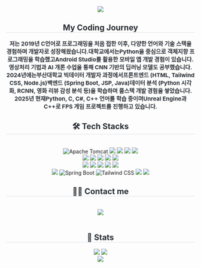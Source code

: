 
<div align= "center">
    <img src="https://capsule-render.vercel.app/api?type=waving&color=gradient&height=240&section=header&text=jgtaeeun's%20github&animation=twinkling&fontColor=ffffff&fontSize=70" />
    </div>

<div align= "center"> 
    <h2 style="border-bottom: 1px solid #d8dee4; color: #282d33;">  My Coding Journey </h2>  
    <div style="font-weight: 700; font-size: 15px; text-align: center; color: #282d33;"> 저는 2019년 C언어로 프로그래밍을 처음 접한 이후, 다양한 언어와 기술 스택을 경험하며 개발자로 성장해왔습니다.</li></li>대학교에서는</li></li>Python을 중심으로 객체지향 프로그래밍을 학습했고</li></li>Android Studio를 활용한 모바일 앱 개발 경험이 있습니다.</li></li>영상처리 기법과 AI 개론 수업을 통해 CNN 기반의 딥러닝 모델도 공부했습니다.</li></li> 2024년에는</li></li>부산대학교 빅데이터 개발자 과정에서</li></li>프론트엔드 (HTML, Tailwind CSS, Node.js)</li></li>백엔드 (Spring Boot, JSP, Java)</li></li>데이터 분석 (Python 시각화, RCNN, 영화 리뷰 감성 분석 등)</li>을 학습하며 풀스택 개발 경험을 쌓았습니다.</li></li> 2025년 현재</li></li>Python, C, C#, C++ 언어를 학습 중이며</li></li>Unreal Engine과 C++로 FPS 게임 프로젝트를 진행하고 있습니다. </div> 
    </div>
    <div align= "center">
    <h2 style="border-bottom: 1px solid #d8dee4; color: #282d33;"> 🛠️ Tech Stacks </h2> <br> 
    <div style="margin: 0 auto; text-align: center;" align= "center">   <img src="https://img.shields.io/badge/Apache%20Tomcat-F8DC75?style=for-the-badge" alt="Apache Tomcat">
          <img src="https://img.shields.io/badge/C++-00599C?style=for-the-badge&logo=C%2B%2B&logoColor=white">
          <img src="https://img.shields.io/badge/C-A8B9CC?style=for-the-badge&logo=C&logoColor=white">
          <img src="https://img.shields.io/badge/Docker-2496ED?style=for-the-badge&logo=Docker&logoColor=white">
          <img src="https://img.shields.io/badge/Github-181717?style=for-the-badge&logo=Github&logoColor=white">
          <br/><img src="https://img.shields.io/badge/Figma-F24E1E?style=for-the-badge&logo=Figma&logoColor=white">
          <img src="https://img.shields.io/badge/HTML5-E34F26?style=for-the-badge&logo=HTML5&logoColor=white">
          <img src="https://img.shields.io/badge/Keras-D00000?style=for-the-badge&logo=Keras&logoColor=white">
          <img src="https://img.shields.io/badge/Javascript-F7DF1E?style=for-the-badge&logo=Javascript&logoColor=white">
          <img src="https://img.shields.io/badge/Java-007396?style=for-the-badge&logo=Java&logoColor=white">
          <br/><img src="https://img.shields.io/badge/MySQL-4479A1?style=for-the-badge&logo=MySQL&logoColor=white">
          <img src="https://img.shields.io/badge/Node.js-339933?style=for-the-badge&logo=Node.js&logoColor=white">
          <img src="https://img.shields.io/badge/PyTorch-EE4C2C?style=for-the-badge&logo=PyTorch&logoColor=white">
          <img src="https://img.shields.io/badge/Python-3776AB?style=for-the-badge&logo=Python&logoColor=white">
          <img src="https://img.shields.io/badge/React-61DAFB?style=for-the-badge&logo=React&logoColor=white">
          <br/><img src="https://img.shields.io/badge/Recoil-0179f3?style=for-the-badge&logo=Recoil&logoColor=white">
         <img src="https://img.shields.io/badge/Spring Boot-6DB33F?style=for-the-badge&logo=springboot&logoColor=white" alt="Spring Boot">
        <img src="https://img.shields.io/badge/Tailwind CSS-06B6D4?style=for-the-badge&logo=tailwindcss&logoColor=white" alt="Tailwind CSS">
          <img src="https://img.shields.io/badge/Tensorflow-FF6F00?style=for-the-badge&logo=Tensorflow&logoColor=white">
          <img src="https://img.shields.io/badge/Vercel-000000?style=for-the-badge&logo=Vercel&logoColor=white">
          <br/></div>
    </div>
    <div align= "center">
    <h2 style="border-bottom: 1px solid #d8dee4; color: #282d33;"> 🧑‍💻 Contact me </h2> <br> 
    <div align= "center"> <a href=mailto:jas49258667@gmail.com> <img src="https://img.shields.io/badge/Gmail-EA4335?style=for-the-badge&logo=Gmail&logoColor=white&link=mailto:jas49258667@gmail.com"> </a>
          </div>  <br> 
    <div align= "center">  </div> 
    </div>
    <div align= "center"> 
    <h2 style="border-bottom: 1px solid #d8dee4; color: #282d33;"> 🏅 Stats </h2> <div align= "center"> <img src="https://github-readme-stats.vercel.app/api?username=jgtaeeun&bg_color=180,edf3ef,00000000&title_color=000000&text_color=000000"
         /> <img src="https://github-readme-stats.vercel.app/api/top-langs/?username=jgtaeeun&layout=compact&bg_color=180,edf3ef,00000000&title_color=000000&text_color=000000"
           /> </div> 
    </div>


<div align= "center">
    <img src="https://capsule-render.vercel.app/api?type=waving&color=gradient&height=240&section=footer&text=Thanks%20for%20visiting!&animation=twinkling&fontColor=ffffff&fontSize=70" />
    </div>

 
<!--
**jgtaeeun/jgtaeeun** is a ✨ _special_ ✨ repository because its `README.md` (this file) appears on your GitHub profile.

Here are some ideas to get you started:

- 🔭 I’m currently working on ...
- 🌱 I’m currently learning ...
- 👯 I’m looking to collaborate on ...
- 🤔 I’m looking for help with ...
- 💬 Ask me about ...
- 📫 How to reach me: ...
- 😄 Pronouns: ...
- ⚡ Fun fact: ...
-->
